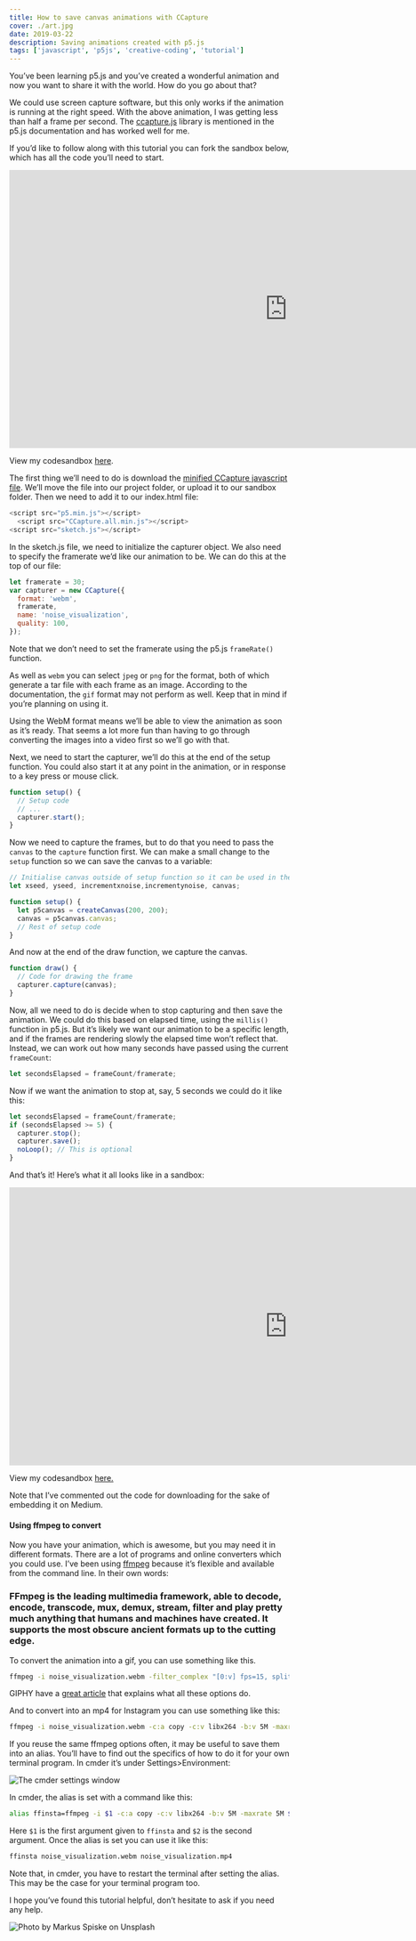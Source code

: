 ```yaml
---
title: How to save canvas animations with CCapture
cover: ./art.jpg
date: 2019-03-22
description: Saving animations created with p5.js
tags: ['javascript', 'p5js', 'creative-coding', 'tutorial']
---
```


You’ve been learning p5.js and you’ve created a wonderful animation and now you want to share it with the world. How do you go about that?

We could use screen capture software, but this only works if the animation is running at the right speed. With the above animation, I was getting less than half a frame per second. The [ccapture.js](https://github.com/spite/ccapture.js) library is mentioned in the p5.js documentation and has worked well for me.

If you’d like to follow along with this tutorial you can fork the sandbox below, which has all the code you’ll need to start.

<iframe
                width="1000"
                height="500"
                src="https://cdn.embedly.com/widgets/media.html?src=https%3A%2F%2Fcodesandbox.io%2Fembed%2Fwy11r18xz8%3Ffontsize%3D14&url=https%3A%2F%2Fcodesandbox.io%2Fs%2Fwy11r18xz8%3Ffontsize%3D14&image=https%3A%2F%2Fcodesandbox.io%2Fapi%2Fv1%2Fsandboxes%2Fwy11r18xz8%2Fscreenshot.png&key=a19fcc184b9711e1b4764040d3dc5c07&type=text%2Fhtml&schema=codesandbox"
                frameborder="0"
                allow="accelerometer; autoplay; encrypted-media; gyroscope; picture-in-picture"
                allowfullscreen
              ></iframe>

View my codesandbox [here](https://codesandbox.io/s/wy11r18xz8?fontsize=14).

The first thing we’ll need to do is download the [minified CCapture javascript file](https://github.com/spite/ccapture.js/blob/master/build/CCapture.all.min.js). We’ll move the file into our project folder, or upload it to our sandbox folder. Then we need to add it to our index.html file:

```javascript
<script src="p5.min.js"></script>
  <script src="CCapture.all.min.js"></script>
<script src="sketch.js"></script>
```

In the sketch.js file, we need to initialize the capturer object. We also need to specify the framerate we’d like our animation to be. We can do this at the top of our file:

```javascript
let framerate = 30;
var capturer = new CCapture({
  format: 'webm',
  framerate,
  name: 'noise_visualization',
  quality: 100,
});
```

Note that we don’t need to set the framerate using the p5.js `frameRate()` function.

As well as `webm` you can select `jpeg` or `png` for the format, both of which generate a tar file with each frame as an image. According to the documentation, the `gif` format may not perform as well. Keep that in mind if you’re planning on using it.

Using the WebM format means we’ll be able to view the animation as soon as it’s ready. That seems a lot more fun than having to go through converting the images into a video first so we’ll go with that.

Next, we need to start the capturer, we’ll do this at the end of the setup function. You could also start it at any point in the animation, or in response to a key press or mouse click.

```javascript
function setup() {
  // Setup code
  // ...
  capturer.start();
}
```

Now we need to capture the frames, but to do that you need to pass the `canvas` to the `capture` function first. We can make a small change to the `setup` function so we can save the canvas to a variable:

```javascript
// Initialise canvas outside of setup function so it can be used in the draw function
let xseed, yseed, incrementxnoise,incrementynoise, canvas;

function setup() {
  let p5canvas = createCanvas(200, 200);
  canvas = p5canvas.canvas;
  // Rest of setup code
}
```

And now at the end of the draw function, we capture the canvas.

```javascript
function draw() {
  // Code for drawing the frame
  capturer.capture(canvas);
}
```

Now, all we need to do is decide when to stop capturing and then save the animation. We could do this based on elapsed time, using the `millis()` function in p5.js. But it’s likely we want our animation to be a specific length, and if the frames are rendering slowly the elapsed time won’t reflect that. Instead, we can work out how many seconds have passed using the current `frameCount`:

```javascript
let secondsElapsed = frameCount/framerate;
```

Now if we want the animation to stop at, say, 5 seconds we could do it like this:

```javascript
let secondsElapsed = frameCount/framerate;
if (secondsElapsed >= 5) {
  capturer.stop();
  capturer.save();
  noLoop(); // This is optional
}
```

And that’s it! Here’s what it all looks like in a sandbox:

<iframe
                width="1000"
                height="500"
                src="https://cdn.embedly.com/widgets/media.html?src=https%3A%2F%2Fcodesandbox.io%2Fembed%2Foqm8yp8ow6%3Fcodemirror%3D1%26fontsize%3D14%26module%3D%252Fsketch.js&url=https%3A%2F%2Fcodesandbox.io%2Fs%2Foqm8yp8ow6%3Fcodemirror%3D1%26fontsize%3D14%26module%3D%252Fsketch.js&image=https%3A%2F%2Fcodesandbox.io%2Fapi%2Fv1%2Fsandboxes%2Foqm8yp8ow6%2Fscreenshot.png&key=a19fcc184b9711e1b4764040d3dc5c07&type=text%2Fhtml&schema=codesandbox"
                frameborder="0"
                allow="accelerometer; autoplay; encrypted-media; gyroscope; picture-in-picture"
                allowfullscreen
              ></iframe>

View my codesandbox [here.](https://codesandbox.io/s/oqm8yp8ow6?codemirror=1&fontsize=14&module=%2Fsketch.js)

Note that I’ve commented out the code for downloading for the sake of embedding it on Medium.

#### Using ffmpeg to convert

Now you have your animation, which is awesome, but you may need it in different formats. There are a lot of programs and online converters which you could use. I’ve been using [ffmpeg](https://www.ffmpeg.org/download.html) because it’s flexible and available from the command line. In their own words:

### FFmpeg is the leading multimedia framework, able to **decode**, **encode**, **transcode**, **mux**, **demux**, **stream**, **filter** and **play** pretty much anything that humans and machines have created. It supports the most obscure ancient formats up to the cutting edge.

To convert the animation into a gif, you can use something like this.

```bash
ffmpeg -i noise_visualization.webm -filter_complex "[0:v] fps=15, split [a][b];[a] palettegen [p];[b][p] paletteuse" noise_visualization.gif
```

GIPHY have a [great article](https://engineering.giphy.com/how-to-make-gifs-with-ffmpeg/) that explains what all these options do.

And to convert into an mp4 for Instagram you can use something like this:

```bash
ffmpeg -i noise_visualization.webm -c:a copy -c:v libx264 -b:v 5M -maxrate 5M noise_visualization.mp4
```

If you reuse the same ffmpeg options often, it may be useful to save them into an alias. You’ll have to find out the specifics of how to do it for your own terminal program. In cmder it’s under Settings>Environment:

![The cmder settings window](https://cdn-images-1.medium.com/max/1538/1*pNBIDzV04RnAQKZRGb46lw.png)

In cmder, the alias is set with a command like this:

```bash
alias ffinsta=ffmpeg -i $1 -c:a copy -c:v libx264 -b:v 5M -maxrate 5M $2
```

Here `$1` is the first argument given to `ffinsta` and `$2` is the second argument. Once the alias is set you can use it like this:

```bash
ffinsta noise_visualization.webm noise_visualization.mp4
```

Note that, in cmder, you have to restart the terminal after setting the alias. This may be the case for your terminal program too.

I hope you’ve found this tutorial helpful, don’t hesitate to ask if you need any help.

![Photo by [Markus Spiske](https://unsplash.com/photos/cn0-hgcpoL8?utm_source=unsplash&utm_medium=referral&utm_content=creditCopyText) on Unsplash](art.jpg)
